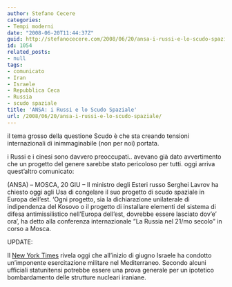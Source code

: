 ```yaml
---
author: Stefano Cecere
categories:
- Tempi moderni
date: "2008-06-20T11:44:37Z"
guid: http://stefanocecere.com/2008/06/20/ansa-i-russi-e-lo-scudo-spaziale/
id: 1054
related_posts:
- null
tags:
- comunicato
- Iran
- Israele
- Repubblica Ceca
- Russia
- scudo spaziale
title: 'ANSA: i Russi e lo Scudo Spaziale'
url: /2008/06/20/ansa-i-russi-e-lo-scudo-spaziale/
---
```


il tema grosso della questione Scudo è che sta creando tensioni internazionali di inimmaginabile (non per noi) portata.
  
i Russi e i cinesi sono davvero preoccupati.. avevano già dato avvertimento che un progetto del genere sarebbe stato pericoloso per tutti. oggi arriva quest&#8217;altro comunicato:

(ANSA) &#8211; MOSCA, 20 GIU &#8211; Il ministro degli Esteri russo Serghei Lavrov ha chiesto oggi agli Usa di congelare il suo progetto di scudo spaziale in Europa dell&#8217;est. &#8216;Ogni progetto, sia la dichiarazione unilaterale di indipendenza del Kosovo o il progetto di installare elementi del sistema di difesa antimissilistico nell&#8217;Europa dell&#8217;est, dovrebbe essere lasciato dov&#8217;e&#8217; ora&#8217;, ha detto alla conferenza internazionale &#8221;La Russia nel 21/mo secolo&#8221; in corso a Mosca.

UPDATE:
  
Il [New York Times](http://www.nytimes.com/2008/06/20/washington/20iran.html?) rivela oggi che all&#8217;inizio di giugno Israele ha condotto un&#8217;imponente esercitazione militare nel Mediterraneo. Secondo alcuni ufficiali statunitensi potrebbe essere una prova generale per un ipotetico bombardamento delle strutture nucleari iraniane.